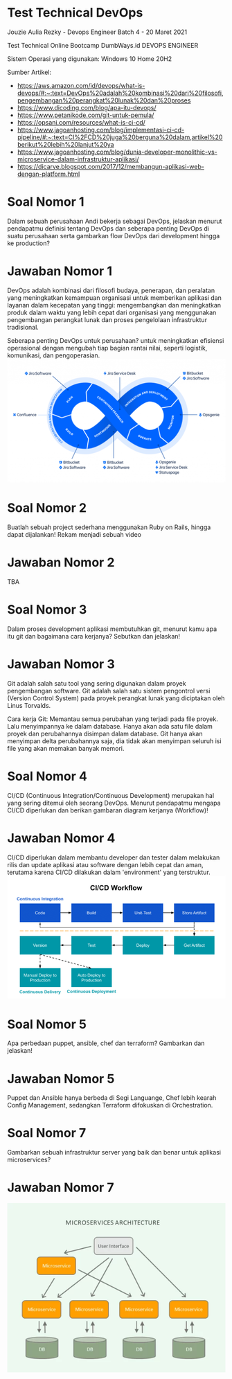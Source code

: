 # Test Technical DevOps
Jouzie Aulia Rezky - Devops Engineer Batch 4 - 20 Maret 2021

Test Technical Online Bootcamp DumbWays.id DEVOPS ENGINEER

Sistem Operasi yang digunakan: Windows 10 Home 20H2

Sumber Artikel:
- https://aws.amazon.com/id/devops/what-is-devops/#:~:text=DevOps%20adalah%20kombinasi%20dari%20filosofi,pengembangan%20perangkat%20lunak%20dan%20proses
- https://www.dicoding.com/blog/apa-itu-devops/
- https://www.petanikode.com/git-untuk-pemula/
- https://opsani.com/resources/what-is-ci-cd/
- https://www.jagoanhosting.com/blog/implementasi-ci-cd-pipeline/#:~:text=CI%2FCD%20juga%20berguna%20dalam,artikel%20berikut%20lebih%20lanjut%20ya
- https://www.jagoanhosting.com/blog/dunia-developer-monolithic-vs-microservice-dalam-infrastruktur-aplikasi/
- https://dicarve.blogspot.com/2017/12/membangun-aplikasi-web-dengan-platform.html


# Soal Nomor 1
Dalam sebuah perusahaan Andi bekerja sebagai DevOps, jelaskan menurut pendapatmu definisi tentang DevOps dan seberapa penting DevOps di suatu perusahaan serta gambarkan flow DevOps dari development hingga ke production?

# Jawaban Nomor 1
DevOps adalah kombinasi dari filosofi budaya, penerapan, dan peralatan yang meningkatkan kemampuan organisasi untuk memberikan aplikasi dan layanan dalam kecepatan yang tinggi: mengembangkan dan meningkatkan produk dalam waktu yang lebih cepat dari organisasi yang menggunakan pengembangan perangkat lunak dan proses pengelolaan infrastruktur tradisional.

Seberapa penting DevOps untuk perusahaan? untuk meningkatkan efisiensi operasional dengan mengubah tiap bagian rantai nilai, seperti logistik, komunikasi, dan pengoperasian.
![Flow](https://github.com/aureezzhenx/test-technical-devops/blob/main/images/01.png)

# Soal Nomor 2
Buatlah sebuah project sederhana menggunakan Ruby on Rails, hingga dapat dijalankan! Rekam menjadi sebuah video 

# Jawaban Nomor 2
TBA

# Soal Nomor 3
Dalam proses development aplikasi membutuhkan git, menurut kamu apa itu git dan bagaimana cara kerjanya? Sebutkan dan jelaskan! 

# Jawaban Nomor 3
Git adalah salah satu tool yang sering digunakan dalam proyek pengembangan software. Git adalah salah satu sistem pengontrol versi (Version Control System) pada proyek perangkat lunak yang diciptakan oleh Linus Torvalds.

Cara kerja Git: Memantau semua perubahan yang terjadi pada file proyek. Lalu menyimpannya ke dalam database. Hanya akan ada satu file dalam proyek dan perubahannya disimpan dalam database. Git hanya akan menyimpan delta perubahannya saja, dia tidak akan menyimpan seluruh isi file yang akan memakan banyak memori.

# Soal Nomor 4
CI/CD (Continuous Integration/Continuous Development) merupakan hal yang sering ditemui oleh seorang DevOps. Menurut pendapatmu mengapa CI/CD diperlukan dan berikan gambaran diagram kerjanya (Workflow)! 

# Jawaban Nomor 4
CI/CD diperlukan dalam membantu developer dan tester dalam melakukan rilis dan update aplikasi atau software dengan lebih cepat dan aman, terutama karena CI/CD dilakukan dalam 'environment' yang terstruktur.
![Flow](https://github.com/aureezzhenx/test-technical-devops/blob/main/images/02.png)


# Soal Nomor 5
Apa perbedaan puppet, ansible, chef dan terraform? Gambarkan dan jelaskan!

# Jawaban Nomor 5
Puppet dan Ansible hanya berbeda di Segi Languange, Chef lebih kearah Config Management, sedangkan Terraform difokuskan di Orchestration.

# Soal Nomor 7
Gambarkan sebuah infrastruktur server yang baik dan benar untuk aplikasi microservices?

# Jawaban Nomor 7
![Infrastruktur server](https://github.com/aureezzhenx/test-technical-devops/blob/main/images/03.png)

